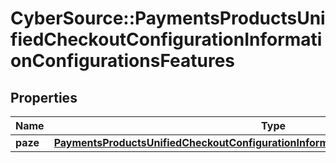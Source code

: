 # CyberSource::PaymentsProductsUnifiedCheckoutConfigurationInformationConfigurationsFeatures

## Properties
Name | Type | Description | Notes
------------ | ------------- | ------------- | -------------
**paze** | [**PaymentsProductsUnifiedCheckoutConfigurationInformationConfigurationsFeaturesPaze**](PaymentsProductsUnifiedCheckoutConfigurationInformationConfigurationsFeaturesPaze.md) |  | [optional] 


